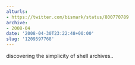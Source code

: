 ```yaml
---
alturls:
- https://twitter.com/bismark/status/800770789
archive:
- 2008-04
date: '2008-04-30T23:22:48+00:00'
slug: '1209597768'
---
```


discovering the simplicity of shell archives..

